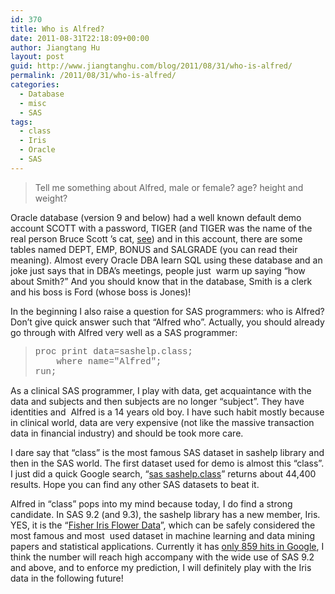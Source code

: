 ```yaml
---
id: 370
title: Who is Alfred?
date: 2011-08-31T22:18:09+00:00
author: Jiangtang Hu
layout: post
guid: http://www.jiangtanghu.com/blog/2011/08/31/who-is-alfred/
permalink: /2011/08/31/who-is-alfred/
categories:
  - Database
  - misc
  - SAS
tags:
  - class
  - Iris
  - Oracle
  - SAS
---
```

> Tell me something about Alfred, male or female? age? height and weight? 

Oracle database (version 9 and below) had a well known default demo account SCOTT with a password, TIGER (and TIGER was the name of the real person Bruce Scott ’s cat, <a href="http://www.dba-oracle.com/t_scott_tiger.htm" target="_blank">see</a>) and in this account, there are some tables named DEPT, EMP, BONUS and SALGRADE (you can read their meaning). Almost every Oracle DBA learn SQL using these database and an joke just says that in DBA’s meetings, people just&#160; warm up saying “how about Smith?” And you should know that in the database, Smith is a clerk and his boss is Ford (whose boss is Jones)!

In the beginning I also raise a question for SAS programmers: who is Alfred? Don’t give quick answer such that “Alfred who”. Actually, you should already go through with Alfred very well as a SAS programmer:

> <font face="Courier New">proc print data=sashelp.class; <br />&#160;&#160;&#160; where name="Alfred"; <br />run;</font>

As a clinical SAS programmer, I play with data, get acquaintance with the data and subjects and then subjects are no longer “subject”. They have identities and&#160; Alfred is a 14 years old boy. I have such habit mostly because in clinical world, data are very expensive (not like the massive transaction data in financial industry) and should be took more care. 

I dare say that “class” is the most famous SAS dataset in sashelp library and then in the SAS world. The first dataset used for demo is almost this “class”. I just did a quick Google search, “<a href="http://www.google.com/search?hl=en&source=hp&biw=1111&bih=561&q=sas+sashelp.class&btnG=Google+Search&aq=f&aqi=g10&aql=&oq=&gs_rfai=#pq=+sas+sashelp.class&hl=en&cp=0&gs_id=t&xhr=t&q=sas+sashelp.class&qe=c2FzIHNhc2hlbHAuY2xhc3M&qesig=-1hRQj8XDofruHqJt-7o1Q&pkc=AFgZ2tkn99yjg_kNxO238PUOVve2MCFJUcgPCK-pXmvfyldpJvG0DchYcRuz_Azx9jhciBgWit8jDgrY6zs4T42InGlJtSBhGQ&pf=p&sclient=psy&source=hp&pbx=1&oq=sas+sashelp.class&aq=f&aqi=&aql=&gs_sm=&gs_upl=&bav=on.2,or.r_gc.r_pw.r_cp.&fp=265f5e3edf2ec82b&biw=1166&bih=665&bs=1" target="_blank">sas sashelp.class</a>” returns about 44,400 results. Hope you can find any other SAS datasets to beat it.

Alfred in “class” pops into my mind because today, I do find a strong candidate. In SAS 9.2 (and 9.3), the sashelp library has a new member, Iris. YES, it is the “<a href="http://en.wikipedia.org/wiki/Iris_flower_data_set" target="_blank">Fisher Iris Flower Data</a>”, which can be safely considered the most famous and most&#160; used dataset in machine learning and data mining papers and statistical applications. Currently it has <a href="http://www.google.com/search?hl=en&source=hp&biw=1111&bih=561&q=sas+sashelp.class&btnG=Google+Search&aq=f&aqi=g10&aql=&oq=&gs_rfai=#sclient=psy&hl=en&source=hp&q=sas+sashelp.iris+&pbx=1&oq=sas+sashelp.iris+&aq=f&aqi=&aql=&gs_sm=e&gs_upl=277383l277383l5l277945l1l1l0l0l0l0l0l0ll0l0&bav=on.2,or.r_gc.r_pw.r_cp.&fp=265f5e3edf2ec82b&biw=1166&bih=665" target="_blank">only 859 hits in Google</a>, I think the number will reach high accompany with the wide use of SAS 9.2 and above, and to enforce my prediction, I will definitely play with the Iris data in the following future!